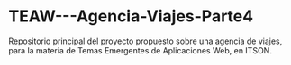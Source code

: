 # TEAW---Agencia-Viajes-Parte4
Repositorio principal del proyecto propuesto sobre una agencia de viajes, para la materia de Temas Emergentes de Aplicaciones Web, en ITSON.
